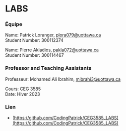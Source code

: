 # LABS

### Équipe

Name: Patrick Loranger, plora079@uottawa.ca<br>
Student Number: 300112374<br>

Name: Pierre Akladios, pakla072@uottawa.ca<br>
Student Number: 300114467

### Professor and Teaching Assistants

Professeur: Mohamed Ali Ibrahim, mibrahi3@uottawa.ca<br>

Cours: CEG 3585<br>
Date: Hiver 2023

### Lien

* [https://github.com/CodingPatrick/CEG3585_LABS](https://github.com/CodingPatrick/CEG3585_LABS)
